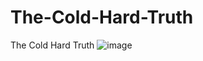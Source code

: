 # The-Cold-Hard-Truth
The Cold Hard Truth
![image](https://user-images.githubusercontent.com/2364337/113087933-3aafce00-91aa-11eb-98fb-35418a66bdbc.png)
